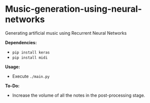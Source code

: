 # Music-generation-using-neural-networks
Generating artificial music using Recurrent Neural Networks

**Dependencies:**
 - `pip install keras`
 - `pip install midi`

**Usage:**
 - Execute `./main.py`

**To-Do:**
 - Increase the volume of all the notes in the post-processing stage.
